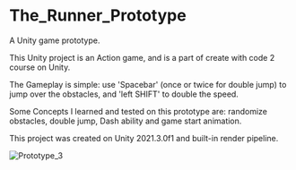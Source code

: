 # The_Runner_Prototype
A Unity game prototype.

This Unity project is an Action game, and is a part of create with code 2 course on Unity.

The Gameplay is simple: use 'Spacebar' (once or twice for double jump) to jump over the obstacles, and 'left SHIFT' to double the speed.

Some Concepts I learned and tested on this prototype are: randomize obstacles, double jump, Dash ability and game start animation.

This project was created on Unity 2021.3.0f1 and built-in render pipeline.

![Prototype_3](https://user-images.githubusercontent.com/101067760/209030986-b79d67f1-8d8b-40a6-84ed-ae6b38b51744.png)
